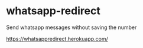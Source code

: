 # whatsapp-redirect
Send whatsapp messages without saving the number

https://whatsappredirect.herokuapp.com/
